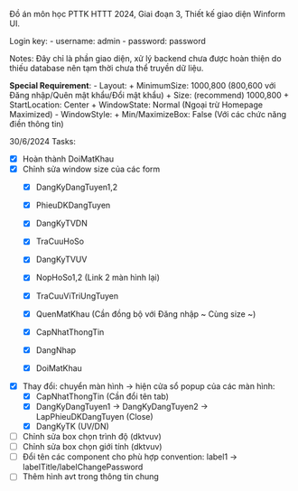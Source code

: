 Đồ án môn học PTTK HTTT 2024,
Giai đoạn 3,
Thiết kế giao diện Winform UI.

Login key: 
    - username: admin 
    - password: password

Notes: Đây chỉ là phần giao diện, xử lý backend chưa được hoàn thiện do thiếu database nên tạm thời
chưa thể truyền dữ liệu.


**Special Requirement**:
    - Layout:
        + MinimumSize: 1000,800 (800,600 với Đăng nhập/Quên mật khẩu/Đổi mật khẩu)
        + Size: (recommend) 1000,800
        + StartLocation: Center
        + WindowState: Normal (Ngoại trừ Homepage Maximized)
    - WindowStyle:
        + Min/MaximizeBox: False (Với các chức năng điền thông tin)


30/6/2024 Tasks: 
  - [x] Hoàn thành DoiMatKhau
  - [x] Chỉnh sửa window size của các form
     + [x] DangKyDangTuyen1,2
     + [x] PhieuDKDangTuyen
     + [x] DangKyTVDN

     + [x] TraCuuHoSo

     + [x] DangKyTVUV
     + [x] NopHoSo1,2 (Link 2 màn hình lại)
     + [x] TraCuuViTriUngTuyen

     + [x] QuenMatKhau (Cần đồng bộ với Đăng nhập ~ Cùng size ~)
     + [x] CapNhatThongTin
     + [x] DangNhap
     + [x] DoiMatKhau

  - [x] Thay đổi: chuyển màn hình -> hiện cửa sổ popup của các màn hình:
     + [x] CapNhatThongTin (Cần đổi tên tab)
     + [x] DangKyDangTuyen1 -> DangKyDangTuyen2 -> LapPhieuDKDangTuyen (Close)
     + [x] DangKyTK (UV/DN)
  - [ ] Chỉnh sửa box chọn trình độ (dktvuv)
  - [ ] Chỉnh sửa box chọn giới tính (dktvuv)
  - [ ] Đổi tên các component cho phù hợp convention: label1 -> labelTitle/labelChangePassword
  - [ ] Thêm hình avt trong thông tin chung
